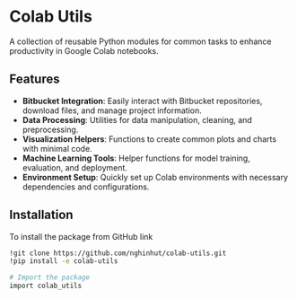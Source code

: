 # Colab Utils
A collection of reusable Python modules for common tasks to enhance productivity in Google Colab notebooks.

## Features

- **Bitbucket Integration**: Easily interact with Bitbucket repositories, download files, and manage project information.
- **Data Processing**: Utilities for data manipulation, cleaning, and preprocessing.
- **Visualization Helpers**: Functions to create common plots and charts with minimal code.
- **Machine Learning Tools**: Helper functions for model training, evaluation, and deployment.
- **Environment Setup**: Quickly set up Colab environments with necessary dependencies and configurations.

## Installation

To install the package from GitHub link

```bash
!git clone https://github.com/nghinhut/colab-utils.git
!pip install -e colab-utils

# Import the package
import colab_utils
```
